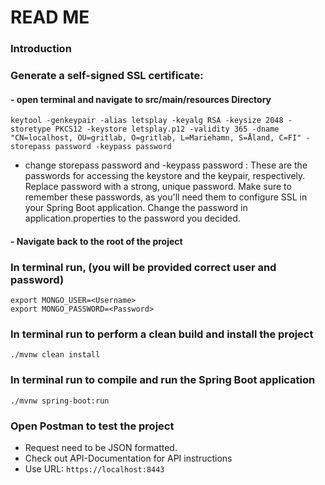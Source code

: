# READ ME

### Introduction



### Generate a self-signed SSL certificate:

#### - open terminal and navigate to src/main/resources Directory

    keytool -genkeypair -alias letsplay -keyalg RSA -keysize 2048 -storetype PKCS12 -keystore letsplay.p12 -validity 365 -dname "CN=localhost, OU=gritlab, O=gritlab, L=Mariehamn, S=Åland, C=FI" -storepass password -keypass password

- change storepass password and -keypass password
 : These are the passwords for accessing the keystore and the keypair, respectively. Replace password with a strong, unique password. Make sure to remember these passwords, as you'll need them to configure SSL in your Spring Boot application. Change the password in application.properties to the password you decided.


#### - Navigate back to the root of the project

### In terminal run, (you will be provided correct user and password)
    export MONGO_USER=<Username>
    export MONGO_PASSWORD=<Password>


### In terminal  run to perform a clean build and install the project

    ./mvnw clean install

### In terminal run to compile and run the Spring Boot application

    ./mvnw spring-boot:run

### Open Postman to test the project

- Request need to be JSON formatted.
- Check out API-Documentation for API instructions
- Use URL: `https://localhost:8443`


